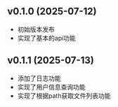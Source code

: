 ## v0.1.0 (2025-07-12)

 - 初始版本发布
 - 实现了基本的api功能

 ## v0.1.1 (2025-07-13)

 - 添加了日志功能
 - 实现了用户信息查询功能
 - 实现了根据path获取文件列表功能